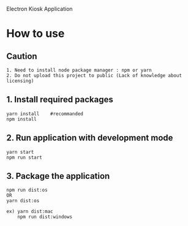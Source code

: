 Electron Kiosk Application

# How to use

## Caution

    1. Need to install node package manager : npm or yarn
    2. Do not upload this project to public (Lack of knowledge about licensing)

## 1. Install required packages

    yarn install	#recommanded
    npm install

## 2. Run application with development mode

    yarn start
    npm run start

## 3. Package the application

    npm run dist:os
    OR
    yarn dist:os

    ex) yarn dist:mac
        npm run dist:windows
